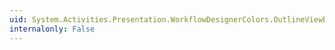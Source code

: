 ```yaml
---
uid: System.Activities.Presentation.WorkflowDesignerColors.OutlineViewBackgroundColorKey
internalonly: False
---
```

